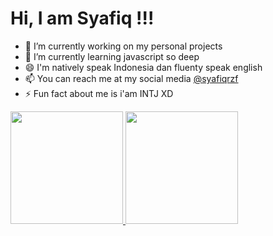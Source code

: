 # Hi, I am Syafiq !!!
- 🔭 I’m currently working on my personal projects 
- 🌱 I’m currently learning javascript so deep
- 😄 I'm natively speak Indonesia dan fluenty speak english
- 📫 You can reach me at my social media  [@syafiqrzf](https://www.instagram.com/syafiqrzf)
- ⚡ Fun fact about me is i'am INTJ XD 

<p>
<a href="https://github.com/dimasmds">
  <img height="180em" src="https://github-readme-stats-eight-theta.vercel.app/api?username=Syafiq1331&show_icons=true&theme=algolia&include_all_commits=true&count_private=true"/>
  <img height="180em" src="https://github-readme-stats-eight-theta.vercel.app/api/top-langs/?username=Syafiq1331&layout=compact&langs_count=8&theme=algolia"/>
</a>
</p>

<!---
Syafiq1331/Syafiq1331 is a ✨ special ✨ repository because its `README.md` (this file) appears on your GitHub profile.
You can click the Preview link to take a look at your changes.
--->
